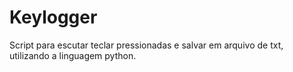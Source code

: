 # Keylogger
Script para escutar teclar pressionadas e salvar em arquivo de txt, utilizando a linguagem python.
